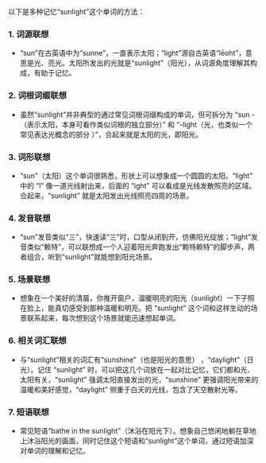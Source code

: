 以下是多种记忆“sunlight”这个单词的方法：

### 1. 词源联想
 - “sun”在古英语中为“sunne”，一直表示太阳；“light”源自古英语“lēoht”，意思是光、亮光。太阳所发出的光就是“sunlight”（阳光），从词源角度理解其构成，有助于记忆。

### 2. 词根词缀联想
 - 虽然“sunlight”并非典型的通过常见词根词缀构成的单词，但可拆分为 “sun -（表示太阳，本身可看作类似词根的独立部分）” 和 “-light（光，也类似一个常见表达光概念的部分 ）”，合起来就是太阳的光，即阳光。

### 3. 词形联想
 - “sun”（太阳）这个单词很熟悉，形状上可以想象成一个圆圆的太阳。“light” 中的 “l” 像一道光线射出来，后面的 “ight” 可以看成是光线发散照亮的区域。合起来，“sunlight” 就是太阳发出光线照亮四周的场景。

### 4. 发音联想
 - “sun”发音类似“三”，快速读“三”时，口型从闭到开，仿佛阳光绽放；“light”发音类似“赖特”，可以联想成一个人迎着阳光奔跑发出“赖特赖特”的脚步声，两者组合，听到“sunlight”就能想到阳光场景。

### 5. 场景联想
 - 想象在一个美好的清晨，你推开窗户，温暖明亮的阳光（sunlight）一下子照在脸上，能真切感受到那种温暖和明亮。把 “sunlight” 这个词和这样生动的场景联系起来，每次想到这个场景就能迅速想起单词。

### 6. 相关词汇联想
 - 与“sunlight”相关的词汇有“sunshine”（也是阳光的意思） ，“daylight”（日光）。记住 “sunlight” 时，可以把这几个词放在一起对比记忆，它们都和光、太阳有关，“sunlight” 强调太阳直接发出的光，“sunshine” 更强调阳光带来的温暖和美好感觉，“daylight” 侧重于白天的光线，包含了天空散射光等。

### 7. 短语联想
 - 常见短语“bathe in the sunlight”（沐浴在阳光下）。想象自己悠闲地躺在草地上沐浴阳光的画面，同时记住这个短语和“sunlight”这个单词，通过短语加深对单词的理解和记忆。 